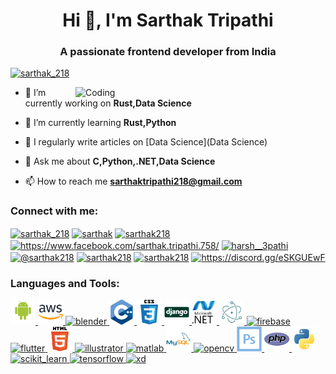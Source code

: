 <h1 align="center">Hi 👋, I'm Sarthak Tripathi</h1>
<h3 align="center">A passionate frontend developer from India</h3>

<p align="left"> <a href="https://twitter.com/sarthak_218" target="blank"><img src="https://img.shields.io/twitter/follow/sarthak_218?logo=twitter&style=for-the-badge" alt="sarthak_218" /></a> </p>


<img align="right" alt="Coding" width="400" src="https://cdn.dribbble.com/users/2646423/screenshots/5507196/computer.gif">

- 🔭 I’m currently working on **Rust,Data Science**

- 🌱 I’m currently learning **Rust,Python**

- 📝 I regularly write articles on [Data Science](Data Science)

- 💬 Ask me about **C,Python,.NET,Data Science**

- 📫 How to reach me **sarthaktripathi218@gmail.com**

<h3 align="left">Connect with me:</h3>
<p align="left">
<a href="https://twitter.com/sarthak_218" target="blank"><img align="center" src="https://cdn.jsdelivr.net/npm/simple-icons@3.0.1/icons/twitter.svg" alt="sarthak_218" height="30" width="40" /></a>
<a href="https://linkedin.com/in/sarthak" target="blank"><img align="center" src="https://cdn.jsdelivr.net/npm/simple-icons@3.0.1/icons/linkedin.svg" alt="sarthak" height="30" width="40" /></a>
<a href="https://kaggle.com/sarthak218" target="blank"><img align="center" src="https://cdn.jsdelivr.net/npm/simple-icons@3.0.1/icons/kaggle.svg" alt="sarthak218" height="30" width="40" /></a>
<a href="https://fb.com/https://www.facebook.com/sarthak.tripathi.758/" target="blank"><img align="center" src="https://cdn.jsdelivr.net/npm/simple-icons@3.0.1/icons/facebook.svg" alt="https://www.facebook.com/sarthak.tripathi.758/" height="30" width="40" /></a>
<a href="https://instagram.com/harsh__3pathi" target="blank"><img align="center" src="https://cdn.jsdelivr.net/npm/simple-icons@3.0.1/icons/instagram.svg" alt="harsh__3pathi" height="30" width="40" /></a>
<a href="https://medium.com/@sarthak218" target="blank"><img align="center" src="https://cdn.jsdelivr.net/npm/simple-icons@3.0.1/icons/medium.svg" alt="@sarthak218" height="30" width="40" /></a>
<a href="https://www.hackerrank.com/sarthak218" target="blank"><img align="center" src="https://cdn.jsdelivr.net/npm/simple-icons@3.0.1/icons/hackerrank.svg" alt="sarthak218" height="30" width="40" /></a>
<a href="https://auth.geeksforgeeks.org/user/sarthak218" target="blank"><img align="center" src="https://cdn.jsdelivr.net/npm/simple-icons@3.0.1/icons/geeksforgeeks.svg" alt="sarthak218" height="30" width="40" /></a>
<a href="https://discord.gg/https://discord.gg/eSKGUEwF" target="blank"><img align="center" src="https://cdn.jsdelivr.net/npm/simple-icons@3.0.1/icons/discord.svg" alt="https://discord.gg/eSKGUEwF" height="30" width="40" /></a>
</p>

<h3 align="left">Languages and Tools:</h3>
<p align="left"> <a href="https://developer.android.com" target="_blank"> <img src="https://raw.githubusercontent.com/devicons/devicon/master/icons/android/android-original-wordmark.svg" alt="android" width="40" height="40"/> </a> <a href="https://aws.amazon.com" target="_blank"> <img src="https://raw.githubusercontent.com/devicons/devicon/master/icons/amazonwebservices/amazonwebservices-original-wordmark.svg" alt="aws" width="40" height="40"/> </a> <a href="https://www.blender.org/" target="_blank"> <img src="https://download.blender.org/branding/community/blender_community_badge_white.svg" alt="blender" width="40" height="40"/> </a> <a href="https://www.w3schools.com/cpp/" target="_blank"> <img src="https://raw.githubusercontent.com/devicons/devicon/master/icons/cplusplus/cplusplus-original.svg" alt="cplusplus" width="40" height="40"/> </a> <a href="https://www.w3schools.com/css/" target="_blank"> <img src="https://raw.githubusercontent.com/devicons/devicon/master/icons/css3/css3-original-wordmark.svg" alt="css3" width="40" height="40"/> </a> <a href="https://www.djangoproject.com/" target="_blank"> <img src="https://raw.githubusercontent.com/devicons/devicon/master/icons/django/django-original.svg" alt="django" width="40" height="40"/> </a> <a href="https://dotnet.microsoft.com/" target="_blank"> <img src="https://raw.githubusercontent.com/devicons/devicon/master/icons/dot-net/dot-net-original-wordmark.svg" alt="dotnet" width="40" height="40"/> </a> <a href="https://www.electronjs.org" target="_blank"> <img src="https://raw.githubusercontent.com/devicons/devicon/master/icons/electron/electron-original.svg" alt="electron" width="40" height="40"/> </a> <a href="https://firebase.google.com/" target="_blank"> <img src="https://www.vectorlogo.zone/logos/firebase/firebase-icon.svg" alt="firebase" width="40" height="40"/> </a> <a href="https://flutter.dev" target="_blank"> <img src="https://www.vectorlogo.zone/logos/flutterio/flutterio-icon.svg" alt="flutter" width="40" height="40"/> </a> <a href="https://www.w3.org/html/" target="_blank"> <img src="https://raw.githubusercontent.com/devicons/devicon/master/icons/html5/html5-original-wordmark.svg" alt="html5" width="40" height="40"/> </a> <a href="https://www.adobe.com/in/products/illustrator.html" target="_blank"> <img src="https://www.vectorlogo.zone/logos/adobe_illustrator/adobe_illustrator-icon.svg" alt="illustrator" width="40" height="40"/> </a> <a href="https://www.mathworks.com/" target="_blank"> <img src="https://raw.githubusercontent.com/simple-icons/simple-icons/master/icons/mathworks.svg" alt="matlab" width="40" height="40"/> </a> <a href="https://www.mysql.com/" target="_blank"> <img src="https://raw.githubusercontent.com/devicons/devicon/master/icons/mysql/mysql-original-wordmark.svg" alt="mysql" width="40" height="40"/> </a> <a href="https://opencv.org/" target="_blank"> <img src="https://www.vectorlogo.zone/logos/opencv/opencv-icon.svg" alt="opencv" width="40" height="40"/> </a> <a href="https://www.photoshop.com/en" target="_blank"> <img src="https://raw.githubusercontent.com/devicons/devicon/master/icons/photoshop/photoshop-line.svg" alt="photoshop" width="40" height="40"/> </a> <a href="https://www.php.net" target="_blank"> <img src="https://raw.githubusercontent.com/devicons/devicon/master/icons/php/php-original.svg" alt="php" width="40" height="40"/> </a> <a href="https://www.python.org" target="_blank"> <img src="https://raw.githubusercontent.com/devicons/devicon/master/icons/python/python-original.svg" alt="python" width="40" height="40"/> </a> <a href="https://scikit-learn.org/" target="_blank"> <img src="https://upload.wikimedia.org/wikipedia/commons/0/05/Scikit_learn_logo_small.svg" alt="scikit_learn" width="40" height="40"/> </a> <a href="https://www.tensorflow.org" target="_blank"> <img src="https://www.vectorlogo.zone/logos/tensorflow/tensorflow-icon.svg" alt="tensorflow" width="40" height="40"/> </a> <a href="https://www.adobe.com/products/xd.html" target="_blank"> <img src="https://cdn.worldvectorlogo.com/logos/adobe-xd.svg" alt="xd" width="40" height="40"/> </a> </p>
